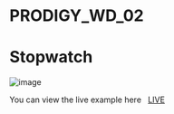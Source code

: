# PRODIGY_WD_02

<h1>Stopwatch</h1>


![image](https://github.com/user-attachments/assets/8bebf2be-39ee-4151-9a57-ddc86aa53a85)










<p>You can view the live example here &nbsp; <a href="https://srujanraj2005.github.io/PRODIGY_WD_02/">LIVE </a></p>
